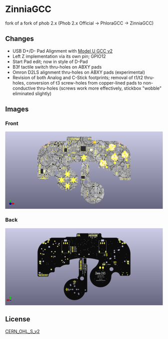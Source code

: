 # ZinniaGCC

fork of a fork of phob 2.x (Phob 2.x Official -> PhloraGCC -> ZinniaGCC)

## Changes

* USB D+/D- Pad Alignment with [Model U GCC v2](https://github.com/plants-tech/Model-U-GCC-V2)
* Left Z implementation via its own pin; GPIO12
* Start Pad edit; now in style of D-Pad 
* B3f tactile switch thru-holes on ABXY pads
* Omron D2LS alignment thru-holes on ABXY pads (experimental)
* Revision of both Analog and C-Stick footprints; removal of t1/t2 thru-holes, conversion of t3 screw-holes from copper-lined pads to non-conductive thru-holes (screws work more effectively, stickbox "wobble" eliminated slightly)

## Images

### Front
![image](https://github.com/plants-tech/Zinnia/blob/master/PCB/Images/Zinnia2_0_5_front.png?raw=true)

### Back
![image](https://github.com/plants-tech/Zinnia/blob/master/PCB/Images/Zinnia2_0_5_back.png?raw=true)

## License

[CERN_OHL_S_v2](https://ohwr.org/cern_ohl_s_v2.txt)
